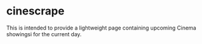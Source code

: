 cinescrape
==========

This is intended to provide a lightweight page containing
upcoming Cinema showingsi for the current day.
